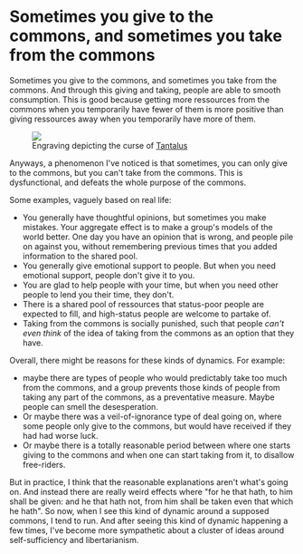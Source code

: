 Sometimes you give to the commons, and sometimes you take from the commons
==========================================================================

Sometimes you give to the commons, and sometimes you take from the commons. And through this giving and taking, people are able to smooth consumption. This is good because getting more ressources from the commons when you temporarily have fewer of them is more positive than giving ressources away when you temporarily have more of them. <figure> <img src="https://i.imgur.com/eiwMyEI.jpg"><br><figcaption> Engraving depicting the curse of [Tantalus](https://en.wikipedia.org/wiki/Tantalus) </figcaption> </figure>

Anyways, a phenomenon I've noticed is that sometimes, you can only give to the commons, but you can't take from the commons. This is dysfunctional, and defeats the whole purpose of the commons.


Some examples, vaguely based on real life:

- You generally have thoughtful opinions, but sometimes you make mistakes. Your aggregate effect is to make a group's models of the world better. One day you have an opinion that is wrong, and people pile on against you, without remembering previous times that you added information to the shared pool.
- You generally give emotional support to people. But when you need emotional support, people don't give it to you.
- You are glad to help people with your time, but when you need other people to lend you their time, they don't.
- There is a shared pool of ressources that status-poor people are expected to fill, and high-status people are welcome to partake of.
- Taking from the commons is socially punished, such that people *can't even think* of the idea of taking from the commons as an option that they have.

Overall, there might be reasons for these kinds of dynamics. For example:

- maybe there are types of people who would predictably take too much from the commons, and a group prevents those kinds of people from taking any part of the commons, as a preventative measure.  Maybe people can smell the desesperation. 
- Or maybe there was a veil-of-ignorance type of deal going on, where some people only give to the commons, but would have received if they had had worse luck. 
- Or maybe there is a totally reasonable period between where one starts giving to the commons and when one can start taking from it, to disallow free-riders.

But in practice, I think that the reasonable explanations aren't what's going on. And instead there are really weird effects where "for he that hath, to him shall be given: and he that hath not, from him shall be taken even that which he hath". So now, when I see this kind of dynamic around a supposed commons, I tend to run. And after seeing this kind of dynamic happening a few times, I've become more sympathetic about a cluster of ideas around self-sufficiency and libertarianism. 
